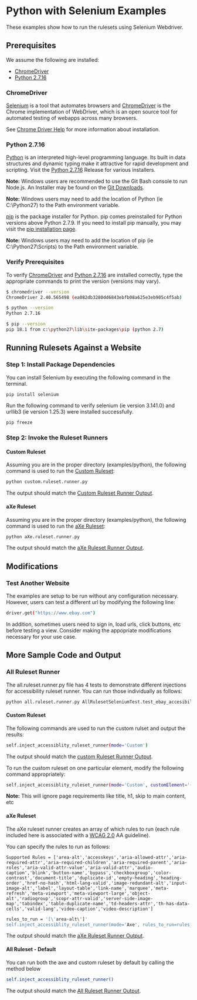 # Python with Selenium Examples
These examples show how to run the rulesets using Selenium Webdriver.

## Prerequisites

We assume the following are installed:

<ul>
<li><a href='http://chromedriver.chromium.org/'>ChromeDriver</a></li>
<li><a href='https://www.python.org/downloads/release/python-2716/'>Python 2.7.16</a></li>
</ul>

### ChromeDriver

<a href='https://www.seleniumhq.org/'>Selenium</a> is a tool that automates browsers and <a href='http://chromedriver.chromium.org/'>ChromeDriver</a> is the Chrome implementation of WebDriver, which is an open source tool for automated testing of webapps across many browsers.

See <a href='../../topics/CHROMEDRIVERHELP.md'>Chrome Driver Help</a> for more information about installation.

### Python 2.7.16

<a href='https://www.python.org/doc/essays/blurb/'>Python</a> is an interpreted high-level programming language.  Its built in data structures and dynamic typing make it attractive for rapid development and scripting.  Visit the <a href='https://www.python.org/downloads/release/python-2716/'>Python 2.7.16</a> Release for various installers.

<b>Note:</b> Windows users are recommended to use the Git Bash console to run Node.js.  An Installer may be found on the <a href='https://git-scm.com/download'>Git Downloads</a>.

<b>Note:</b> Windows users may need to add the location of Python (ie C:\Python27) to the Path environment variable.

<a href='https://pypi.org/project/pip/'>pip</a> is the package installer for Python.  pip comes preinstalled for Python versions above Python 2.7.9.  If you need to install pip manually, you may visit the <a href='https://pip.pypa.io/en/stable/installing/'>pip installation page</a>.

<b>Note:</b> Windows users may need to add the location of pip (ie C:\Python27\Scripts) to the Path environment variable.

### Verify Prerequisites

To verify <a href='http://chromedriver.chromium.org/'>ChromeDriver</a> and <a href='https://www.python.org/downloads/release/python-2716/'>Python 2.7.16</a> are installed correctly, type the appropriate commands to print the version (versions may vary).

```sh
$ chromedriver --version
ChromeDriver 2.40.565498 (ea082db3280dd6843ebfb08a625e3eb905c4f5ab)

$ python --version
Python 2.7.16

$ pip --version
pip 18.1 from c:\python27\lib\site-packages\pip (python 2.7)
```

## Running Rulesets Against a Website

### Step 1: Install Package Dependencies

You can install Selenium by executing the following command in the terminal.

```sh
pip install selenium
```

Run the following command to verify selenium (ie version 3.141.0) and urllib3 (ie version 1.25.3) were installed successfully.

```sh
pip freeze
```

### Step 2: Invoke the Ruleset Runners

#### Custom Ruleset

Assuming you are in the proper directory (examples/python), the following command is used to run the <a href="rulesets#custom-ruleset">Custom Ruleset</a>:

```sh
python custom.ruleset.runner.py
```

The output should match the <a href='output/eBay.custom.ruleset.runner.output.txt'>Custom Ruleset Runner Output</a>.

#### aXe Ruleset

Assuming you are in the proper directory (examples/python), the following command is used to run the <a href="rulesets#axe-ruleset">aXe Ruleset</a>:

```sh
python aXe.ruleset.runner.py
```

The output should match the <a href='output/eBay.aXe.ruleset.runner.output.txt'>aXe Ruleset Runner Output</a>.

## Modifications

### Test Another Website

The examples are setup to be run without any configuration necessary.  However, users can test a different url by modifying the following line:

```sh
driver.get("https://www.ebay.com")
```

In addition, sometimes users need to sign in, load urls, click buttons, etc before testing a view.  Consider making the appopriate modifications necessary for your use case.

## More Sample Code and Output

### All Ruleset Runner

The all.ruleset.runner.py file has 4 tests to demonstrate different injections for accessibility ruleset runner. You can run those individually as follows:

```sh
python all.ruleset.runner.py AllRulesetSeleniumTest.test_ebay_accesibility_axe_ruleset
```

#### Custom Ruleset

The following commands are used to run the custom rulset and output the results:

```sh
self.inject_accessiblity_ruleset_runner(mode='Custom')
```

The output should match the <a href='output/SeleniumPythonExample.custom.ruleset.runner.output.txt'>custom Ruleset Runner Output</a>.

To run the custom ruleset on one particular element, modify the following command appropriately:
```sh
self.inject_accessiblity_ruleset_runner(mode='Custom', customElement='{\"XPATH_ROOT\":\"//input[@id=\'gh-ac\']\"}')
```
<b>Note:</b> This will ignore page requirements like title, h1, skip to main content, etc

#### aXe Ruleset

The aXe ruleset runner creates an array of which rules to run (each rule included here is associated with a <a href='https://www.w3.org/TR/WCAG20/'>WCAG 2.0</a> AA guideline).

You can specify the rules to run as follows:

```
Supported Rules = ['area-alt','accesskeys','aria-allowed-attr','aria-required-attr','aria-required-children','aria-required-parent','aria-roles','aria-valid-attr-value','aria-valid-attr','audio-caption','blink','button-name','bypass','checkboxgroup','color-contrast','document-title','duplicate-id','empty-heading','heading-order','href-no-hash','html-lang-valid','image-redundant-alt','input-image-alt','label','layout-table','link-name','marquee','meta-refresh','meta-viewport','meta-viewport-large','object-alt','radiogroup','scopr-attr-valid','server-side-image-map','tabindex','table-duplicate-name','td-headers-attr','th-has-data-cells','valid-lang','video-caption','video-description']
```

```sh
rules_to_run = '[\'area-alt\']'
self.inject_accessiblity_ruleset_runner(mode='Axe', rules_to_run=rules_to_run)
```

The output should match the <a href='output/SeleniumPythonExample.axe.ruleset.runner.output.txt'>aXe Ruleset Runner Output</a>.

#### All Ruleset - Default

You can run both the axe and custom ruleset by default by calling the method below

```sh
self.inject_accessiblity_ruleset_runner()
```

The output should match the <a href='output/SeleniumPythonExample.all.ruleset.runner.output.txt'>All Ruleset Runner Output</a>.

